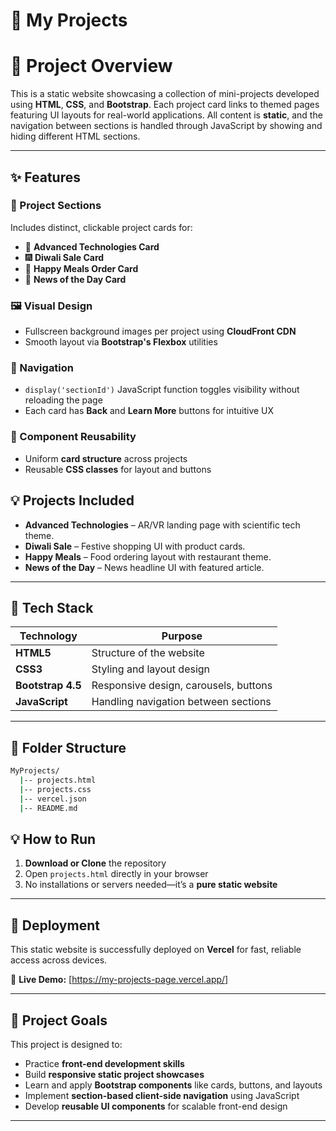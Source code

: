 # 💼 My Projects 


# 🎯 Project Overview

This is a static website showcasing a collection of mini-projects developed using **HTML**, **CSS**, and **Bootstrap**. Each project card links to themed pages featuring UI layouts for real-world applications.
All content is **static**, and the navigation between sections is handled through JavaScript by showing and hiding different HTML sections.

---

## ✨ Features

### 📁 Project Sections  
Includes distinct, clickable project cards for:
- 🤖 **Advanced Technologies Card**  
- 🎆 **Diwali Sale Card**  
- 🍔 **Happy Meals Order Card**  
- 📰 **News of the Day Card**

### 🖼️ Visual Design  
- Fullscreen background images per project using **CloudFront CDN**  
- Smooth layout via **Bootstrap's Flexbox** utilities

### 🧭 Navigation  
- `display('sectionId')` JavaScript function toggles visibility without reloading the page  
- Each card has **Back** and **Learn More** buttons for intuitive UX

### 🧩 Component Reusability  
- Uniform **card structure** across projects  
- Reusable **CSS classes** for layout and buttons

## 💡 Projects Included

- **Advanced Technologies** – AR/VR landing page with scientific tech theme.
- **Diwali Sale** – Festive shopping UI with product cards.
- **Happy Meals** – Food ordering layout with restaurant theme.
- **News of the Day** – News headline UI with featured article.

---

## 🧰 Tech Stack

| Technology     | Purpose                                      |
|----------------|----------------------------------------------|
| **HTML5**      | Structure of the website                     |
| **CSS3**       | Styling and layout design                    |
| **Bootstrap 4.5** | Responsive design, carousels, buttons       |
| **JavaScript** | Handling navigation between sections         |

---
## 📂 Folder Structure

```bash
MyProjects/
  |-- projects.html
  |-- projects.css
  |-- vercel.json
  |-- README.md
```

## 💡 **How to Run**

1. **Download or Clone** the repository  
2. Open `projects.html` directly in your browser  
3. No installations or servers needed—it’s a **pure static website**

---

## 🚀 Deployment

This static website is successfully deployed on **Vercel** for fast, reliable access across devices.

🔗 **Live Demo:** [https://my-projects-page.vercel.app/]

---

## 🎯 Project Goals

This project is designed to:

- Practice **front-end development skills**  
- Build **responsive static project showcases**  
- Learn and apply **Bootstrap components** like cards, buttons, and layouts  
- Implement **section-based client-side navigation** using JavaScript  
- Develop **reusable UI components** for scalable front-end design  

---
